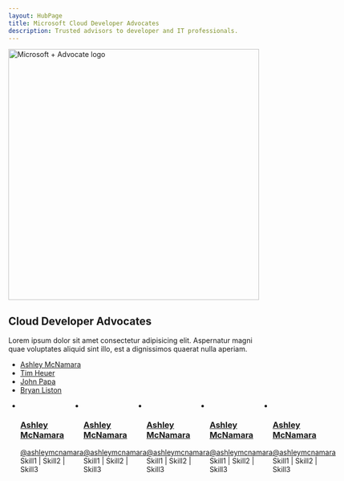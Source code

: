 ```yaml
--- 
layout: HubPage
title: Microsoft Cloud Developer Advocates
description: Trusted advisors to developer and IT professionals.
---
```



<div id="main" class="v2">
    <div class="container">
        <img width="500" alt="Microsoft + Advocate logo" src="https://raw.githubusercontent.com/ashleymcnamara/Developer-Advocate-Bit/master/BitMicrosoft.png" />
        <h2> Cloud Developer Advocates</h2>
        <p>Lorem ipsum dolor sit amet consectetur adipisicing elit. Aspernatur magni quae voluptates aliquid sint illo, est a dignissimos quaerat nulla aperiam.</p>
        <ul>
            <li><a href="ashley-mcnamara">Ashley McNamara</a></li>
            <li><a href="tim-heuer">Tim Heuer</a></li>
            <li><a href="john-papa">John Papa</a></li>
            <li><a href="john-papa">Bryan Liston</a></li>
        </ul>
        <ul id="cardtypes-10" class="cardsW panelContent cda-list" style="display: flex;">
            <li>
                <a href="ashley-mcnamara">
                <div class="cardSize">
                    <div class="cardPadding">
                        <div class="card">
                            <div class="cardImageOuter">
                                <div class="cardImage">
                                    <img src="https://pbs.twimg.com/profile_images/797576381349642240/OSO4f-rR_150x150.jpg" alt="" data-linktype="absolute-path">
                                </div>
                            </div>
                            <div class="cardText">
                                <h3>Ashley McNamara</h3>
                                <p><a href="https://twitter.com/ashleymcnamara" target="blank">@ashleymcnamara</a><br>
                                Skill1 | Skill2 | Skill3</p>
                            </div>
                        </div>
                    </div>
                </div>
                </a>
            </li>
            <li>
                <a href="ashley-mcnamara">
                <div class="cardSize">
                    <div class="cardPadding">
                        <div class="card">
                            <div class="cardImageOuter">
                                <div class="cardImage">
                                    <img src="https://pbs.twimg.com/profile_images/797576381349642240/OSO4f-rR_150x150.jpg" alt="" data-linktype="absolute-path">
                                </div>
                            </div>
                            <div class="cardText">
                                <h3>Ashley McNamara</h3>
                                <p><a href="https://twitter.com/ashleymcnamara" target="blank">@ashleymcnamara</a><br>
                                Skill1 | Skill2 | Skill3</p>
                            </div>
                        </div>
                    </div>
                </div>
                </a>
            </li>
            <li>
                <a href="ashley-mcnamara">
                <div class="cardSize">
                    <div class="cardPadding">
                        <div class="card">
                            <div class="cardImageOuter">
                                <div class="cardImage">
                                    <img src="https://pbs.twimg.com/profile_images/797576381349642240/OSO4f-rR_150x150.jpg" alt="" data-linktype="absolute-path">
                                </div>
                            </div>
                            <div class="cardText">
                                <h3>Ashley McNamara</h3>
                                <p><a href="https://twitter.com/ashleymcnamara" target="blank">@ashleymcnamara</a><br>
                                Skill1 | Skill2 | Skill3</p>
                            </div>
                        </div>
                    </div>
                </div>
                </a>
            </li>
            <li>
                <a href="ashley-mcnamara">
                <div class="cardSize">
                    <div class="cardPadding">
                        <div class="card">
                            <div class="cardImageOuter">
                                <div class="cardImage">
                                    <img src="https://pbs.twimg.com/profile_images/797576381349642240/OSO4f-rR_150x150.jpg" alt="" data-linktype="absolute-path">
                                </div>
                            </div>
                            <div class="cardText">
                                <h3>Ashley McNamara</h3>
                                <p><a href="https://twitter.com/ashleymcnamara" target="blank">@ashleymcnamara</a><br>
                                Skill1 | Skill2 | Skill3</p>
                            </div>
                        </div>
                    </div>
                </div>
                </a>
            </li>
            <li>
                <a href="ashley-mcnamara">
                <div class="cardSize">
                    <div class="cardPadding">
                        <div class="card">
                            <div class="cardImageOuter">
                                <div class="cardImage">
                                    <img src="https://pbs.twimg.com/profile_images/797576381349642240/OSO4f-rR_150x150.jpg" alt="" data-linktype="absolute-path">
                                </div>
                            </div>
                            <div class="cardText">
                                <h3>Ashley McNamara</h3>
                                <p><a href="https://twitter.com/ashleymcnamara" target="blank">@ashleymcnamara</a><br>
                                Skill1 | Skill2 | Skill3</p>
                            </div>
                        </div>
                    </div>
                </div>
                </a>
            </li>
        </ul>
    </div>
 </div>
